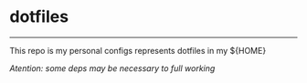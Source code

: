 # dotfiles
---
This repo is my personal configs represents dotfiles in my ${HOME}

*Atention: some deps may be necessary to full working*
